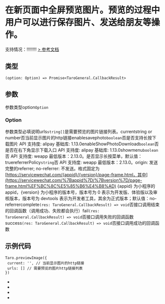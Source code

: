 # 在新页面中全屏预览图片。预览的过程中用户可以进行保存图片、发送给朋友等操作。
支持情况：!!!!!!!!
[> 参考文档
](https://developers.weixin.qq.com/miniprogram/dev/api/media/image/wx.previewImage.html)
## 类型[​](previewImage.html#类型)
```tsx
(option: Option) => Promise<TaroGeneral.CallbackResult>
```

## 参数[​](previewImage.html#参数)
参数类型option`Option`
### Option[​](previewImage.html#option)
参数类型必填说明urls`string[]`是需要预览的图片链接列表。currentstring or number否当前显示图片的http链接enablesavephoto`boolean`否是否支持长按下载图片
API 支持度: alipay 基础库: 1.13.0enableShowPhotoDownload`boolean`否是否在右下角显示下载入口
API 支持度: alipay 基础库: 1.13.0showmenu`boolean`否
API 支持度: weapp 最低版本：2.13.0。是否显示长按菜单，默认值：truereferrerPolicy`string`否
API 支持度: weapp 最低版本：2.13.0。origin: 发送完整的referrer; no-referrer: 不发送。格式固定为 [https://servicewechat.com/{appid}/{version}/page-frame.html，其中](https://servicewechat.com/%7Bappid%7D/%7Bversion%7D/page-frame.html%EF%BC%8C%E5%85%B6%E4%B8%AD) {appid} 为小程序的 appid，{version} 为小程序的版本号，版本号为 0 表示为开发版、体验版以及审核版本，版本号为 devtools 表示为开发者工具，其余为正式版本；默认值：no-referrercomplete`(res: TaroGeneral.CallbackResult) => void`否接口调用结束的回调函数（调用成功、失败都会执行）fail`(res: TaroGeneral.CallbackResult) => void`否接口调用失败的回调函数success`(res: TaroGeneral.CallbackResult) => void`否接口调用成功的回调函数
## 示例代码[​](previewImage.html#示例代码)
```tsx
Taro.previewImage({
 current: '', // 当前显示图片的http链接
 urls: [] // 需要预览的图片http链接列表
})
```

- 
- 

- 

-
